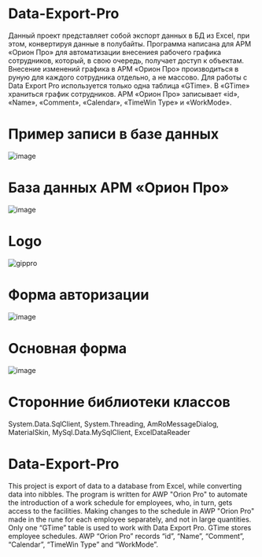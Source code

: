 # Data-Export-Pro
Данный проект представляет собой экспорт данных в БД из Excel, при этом, конвертируя данные в полубайты.
Программа написана для АРМ «Орион Про» для автоматизации внесениея рабочего графика сотрудников, который, в свою очередь, получает доступ к объектам. 
Внесение изменений графика в АРМ «Орион Про» производиться в руную для каждого сотрудника отдельно, а не массово. 
Для работы с Data Export Pro используется только одна таблица «GTime». В «GTime» храниться график сотрудников. 
АРМ «Орион Про» записывает «id», «Name», «Comment», «Calendar», «TimeWin Type» и «WorkMode».

# Пример записи в базе данных
![image](https://user-images.githubusercontent.com/37382820/74772798-be0da900-52a1-11ea-82b9-55da4b708713.png)

# База данных АРМ «Орион Про»
![image](https://user-images.githubusercontent.com/37382820/74772990-0fb63380-52a2-11ea-8e69-eb04eff6f860.png)

# Logo
![gippro](https://user-images.githubusercontent.com/37382820/74772436-0b3d4b00-52a1-11ea-929f-9b465e3833aa.gif)

# Форма авторизации
![image](https://user-images.githubusercontent.com/37382820/74865527-4d7a9100-5362-11ea-9245-2510d1428b92.png)

# Основная форма
![image](https://user-images.githubusercontent.com/37382820/74774464-d7642480-52a4-11ea-8384-6c68dc795ccf.png)

# Сторонние библиотеки классов

System.Data.SqlClient,
System.Threading,
AmRoMessageDialog,
MaterialSkin,
MySql.Data.MySqlClient,
ExcelDataReader

# Data-Export-Pro
This project is export of data to a database from Excel, while converting data into nibbles.
The program is written for AWP "Orion Pro" to automate the introduction of a work schedule for employees, who, in turn, gets access to the facilities.
Making changes to the schedule in AWP "Orion Pro" made in the rune for each employee separately, and not in large quantities.
Only one “GTime” table is used to work with Data Export Pro. GTime stores employee schedules.
AWP “Orion Pro” records “id”, “Name”, “Comment”, “Calendar”, “TimeWin Type” and “WorkMode”.

